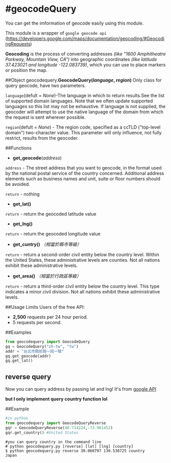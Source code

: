 #geocodeQuery
============

You can get the imformation of geocode easily using this module.

This module is a wrapper of `google geocode api`
(https://developers.google.com/maps/documentation/geocoding/#GeocodingRequests)

**Geocoding** is the process of converting addresses *(like "1600 Amphitheatre Parkway, Mountain View, CA")* into geographic coordinates *(like latitude 37.423021 and longitude -122.083739)*, which you can use to place markers or position the map.

##Object
geocodequery.**GeocodeQuery(*language*, *region*)**
 Only class for query geocode, have two parameters.
 
 `language`(defult = *None*)-The language in which to return results.See the list of 
 supported domain languages. Note that we often update supported languages so this
 list may not be exhaustive. If language is not supplied, the geocoder will attempt
 to use the native language of the domain from which the request is sent wherever possible.
 
 `region`(defult = *None*) - The region code, specified as a ccTLD ("top-level domain") 
 two-character value. This parameter will only influence, not fully restrict, results 
 from the geocoder.

##Functions

* **get_geocode**(*address*)

`address` - The street address that you want to geocode, in the format used by the national
postal service of the country concerned. Additional address elements such as business names
and unit, suite or floor numbers should be avoided. 

`return` - nothing

* **get_lat()**

`return` - return the geocoded latitude value

* **get_lng()**

`return` - return the geocoded longitude value

* **get_cuntry()** *（相當於縣市等級）*

`return` - return a second-order civil entity below the country level. 
Within the United States, these administrative levels are counties. 
Not all nations exhibit these administrative levels.

* **get_area()** *（相當於行政區等級）*

`return` - return a third-order civil entity below the country level. 
This type indicates a minor civil division. Not all nations exhibit these 
administrative levels.

##Usage Limits
Users of the free API:
* **2,500** requests per 24 hour period.
* 5 requests per second.

##Examples

```python
from geocodequery import GeocodeQuery
gq = GeocodeQuery("zh-tw", "tw")
addr = "台北市館前路一段一號"
gq.get_geocode(addr)
gq.get_lat()
```

## reverse query
Now you can query address by passing lat and lng!
It's from [google API](https://developers.google.com/maps/documentation/geocoding/#ReverseGeocoding)

**but I only implement query country function lol**

##Example
```python
#in python
from geocodequery import GeocodeQueryReverse
gqr = GeocodeQueryReverse(40.714224,-73.961452)
gqr.get_country() #United States
```
```shell
#you can query country in the command line
# python geocodequery.py [reverse] [lat] [lng] [country]
$ python geocodequery.py reverse 30.060797 130.530725 country
Japan
```

